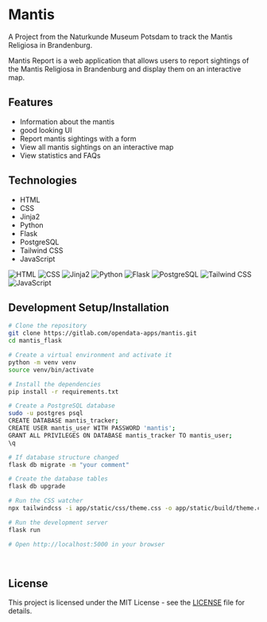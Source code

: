 # Mantis

A Project from the Naturkunde Museum Potsdam to track the Mantis Religiosa in Brandenburg.

Mantis Report is a web application that allows users to report sightings of the Mantis Religiosa in Brandenburg and display them on an interactive map.

## Features

- Information about the mantis
- good looking UI
- Report mantis sightings with a form
- View all mantis sightings on an interactive map
- View statistics and FAQs

## Technologies

- HTML
- CSS
- Jinja2
- Python
- Flask
- PostgreSQL
- Tailwind CSS
- JavaScript

![HTML](https://img.shields.io/badge/-HTML-000000?style=flat&logo=HTML5)
![CSS](https://img.shields.io/badge/-CSS-000000?style=flat&logo=CSS3&logoColor=1572B6)
![Jinja2](https://img.shields.io/badge/-Jinja2-000000?style=flat&logo=jinja)
![Python](https://img.shields.io/badge/-Python-000000?style=flat&logo=python)
![Flask](https://img.shields.io/badge/-Flask-000000?style=flat&logo=flask)
![PostgreSQL](https://img.shields.io/badge/-PostgreSQL-000000?style=flat&logo=postgresql)
![Tailwind CSS](https://img.shields.io/badge/-Tailwind%20CSS-000000?style=flat&logo=tailwind-css)
![JavaScript](https://img.shields.io/badge/-JavaScript-000000?style=flat&logo=javascript)


## Development Setup/Installation

```bash
# Clone the repository
git clone https://gitlab.com/opendata-apps/mantis.git
cd mantis_flask

# Create a virtual environment and activate it
python -m venv venv
source venv/bin/activate

# Install the dependencies
pip install -r requirements.txt

# Create a PostgreSQL database
sudo -u postgres psql
CREATE DATABASE mantis_tracker;
CREATE USER mantis_user WITH PASSWORD 'mantis';
GRANT ALL PRIVILEGES ON DATABASE mantis_tracker TO mantis_user;
\q

# If database structure changed 
flask db migrate -m "your comment"

# Create the database tables
flask db upgrade

# Run the CSS watcher
npx tailwindcss -i app/static/css/theme.css -o app/static/build/theme.css --watch

# Run the development server
flask run

# Open http://localhost:5000 in your browser
 



```


## License

This project is licensed under the MIT License - see the [LICENSE](LICENSE) file for details.

